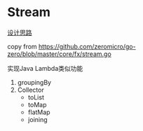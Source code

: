 # Stream 
[设计思路](https://www.cnblogs.com/kevinwan/p/15761172.html)

copy from https://github.com/zeromicro/go-zero/blob/master/core/fx/stream.go

实现Java Lambda类似功能
1. groupingBy
2. Collector
   - toList
   - toMap
   - flatMap
   - joining

